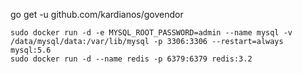 
go get -u github.com/kardianos/govendor

```
sudo docker run -d -e MYSQL_ROOT_PASSWORD=admin --name mysql -v /data/mysql/data:/var/lib/mysql -p 3306:3306 --restart=always mysql:5.6
sudo docker run -d --name redis -p 6379:6379 redis:3.2
```
